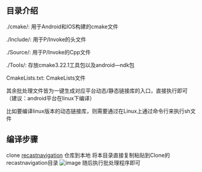 ## 目录介绍
./cmake/: 用于Android和IOS构建的cmake文件

./Include/: 用于P/Invoke的头文件

./Source/: 用于P/Invoke的Cpp文件

./Tools/: 存放cmake3.22.1工具包以及android—ndk包

CmakeLists.txt: CmakeLists文件

其余批处理文件皆为一键生成对应平台动态/静态链接库的入口，直接执行即可（建议：android平台在linux下编译）

比如要编译linux版本的动态链接库，则需要通过在Linux上通过命令行来执行sh文件

## 编译步骤
clone [recastnavigation](https://github.com/recastnavigation/recastnavigation) 仓库到本地
将本目录直接复制粘贴到Clone的recastnavigation目录
![image](https://user-images.githubusercontent.com/35335061/149318618-bc62a6b1-2afa-41df-a5ea-83655bb1625f.png)
随后执行批处理程序即可
